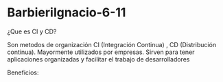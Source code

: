 # BarbieriIgnacio-6-11
¿Que es CI y CD? 

Son metodos de organización CI (Integración Continua) , CD (Distribución continua). Mayormente utilizados por empresas. Sirven para tener aplicaciones organizadas y facilitar el trabajo de desarrolladores
 
Beneficios:

